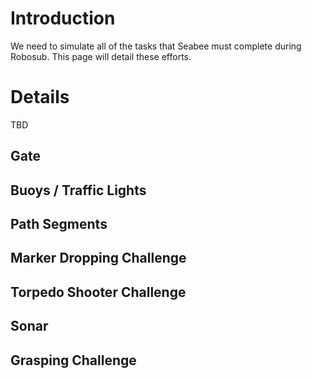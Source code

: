 

# Introduction #

We need to simulate all of the tasks that Seabee must complete during Robosub. This page will detail these efforts.


# Details #

TBD

## Gate ##

## Buoys / Traffic Lights ##

## Path Segments ##

## Marker Dropping Challenge ##

## Torpedo Shooter Challenge ##

## Sonar ##

## Grasping Challenge ##